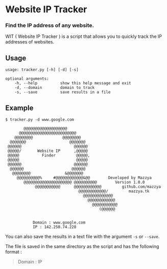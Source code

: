 # Website IP Tracker
### Find the IP address of any website.
WIT ( Website IP Tracker ) is a script that allows you to quickly track the IP addresses of websites.
## Usage
```
usage: tracker.py [-h] [-d] [-s]

optional arguments:
    -h, --help          show this help message and exit
    -d, --domain        domain to track
    -s, --save          save results in a file
```
## Example
```
$ tracker.py -d www.google.com

        @@@@@@@@@@@@@@@@@@@
      @@@@@@@@@@@@@@@@@@@@@@@@@
    @@@@@@@@             @@@@@@@@
  @@@@@@@                   @@@@@@@
 @@@@@@                       @@@@@@
 @@@@@/       Website IP      ,@@@@@
 @@@@@          Finder         @@@@@,
 @@@@@                         @@@@@
 @@@@@@                       @@@@@@
  @@@@@@                     @@@@@@
   @@@@@@@@               &@@@@@@@
     @@@@@@@@@@%     #@@@@@@@@@@@@&@@        Developed by Mazzya
        @@@@@@@@@@@@@@@@@@@@@ @@@@@@@@@@        Version 1.0.0
             @@@@@@@@@@@      @@@@@@@@@@@@         github.com/mazzya
                                @@@@@@@@@@@@/         mazzya.tk
                                  @@@@@@@@@@@@@
                                    @@@@@@@@@@@@
                                      @@@@@@@@@@@
                                         (@@@@@@


            Domain : www.google.com
            IP : 142.250.74.228
```
You can also save the results in a text file with the argument ```-s``` or ```--save```.

The file is saved in the same directory as the script and has the following format :
> Domain : IP
